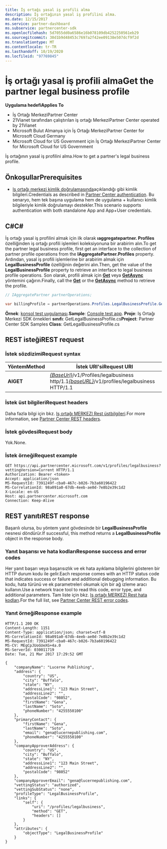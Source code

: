 ```yaml
---
title: İş ortağı yasal iş profili alma
description: İş ortağının yasal iş profilini alma.
ms.date: 12/15/2017
ms.service: partner-dashboard
ms.subservice: partnercenter-sdk
ms.openlocfilehash: 5d7055dd0a6586e16b078109db4252250561eb29
ms.sourcegitcommit: 30d1b9d48453c7697a2f42ee09138e507dcf9f2d
ms.translationtype: MT
ms.contentlocale: tr-TR
ms.lasthandoff: 10/19/2020
ms.locfileid: "97769845"
---
```

# <a name="get-the-partner-legal-business-profile"></a><span data-ttu-id="5a6e0-103">İş ortağı yasal iş profili alma</span><span class="sxs-lookup"><span data-stu-id="5a6e0-103">Get the partner legal business profile</span></span>

<span data-ttu-id="5a6e0-104">**Uygulama hedefi**</span><span class="sxs-lookup"><span data-stu-id="5a6e0-104">**Applies To**</span></span>

- <span data-ttu-id="5a6e0-105">İş Ortağı Merkezi</span><span class="sxs-lookup"><span data-stu-id="5a6e0-105">Partner Center</span></span>
- <span data-ttu-id="5a6e0-106">21Vianet tarafından çalıştırılan iş ortağı Merkezi</span><span class="sxs-lookup"><span data-stu-id="5a6e0-106">Partner Center operated by 21Vianet</span></span>
- <span data-ttu-id="5a6e0-107">Microsoft Bulut Almanya için İş Ortağı Merkezi</span><span class="sxs-lookup"><span data-stu-id="5a6e0-107">Partner Center for Microsoft Cloud Germany</span></span>
- <span data-ttu-id="5a6e0-108">Microsoft Cloud for US Government için İş Ortağı Merkezi</span><span class="sxs-lookup"><span data-stu-id="5a6e0-108">Partner Center for Microsoft Cloud for US Government</span></span>

<span data-ttu-id="5a6e0-109">İş ortağının yasal iş profilini alma.</span><span class="sxs-lookup"><span data-stu-id="5a6e0-109">How to get a partner's legal business profile.</span></span>

## <a name="prerequisites"></a><span data-ttu-id="5a6e0-110">Önkoşullar</span><span class="sxs-lookup"><span data-stu-id="5a6e0-110">Prerequisites</span></span>

- <span data-ttu-id="5a6e0-111">[Iş ortağı merkezi kimlik doğrulamasında](partner-center-authentication.md)açıklandığı gibi kimlik bilgileri.</span><span class="sxs-lookup"><span data-stu-id="5a6e0-111">Credentials as described in [Partner Center authentication](partner-center-authentication.md).</span></span> <span data-ttu-id="5a6e0-112">Bu senaryo, hem tek başına uygulama hem de uygulama + kullanıcı kimlik bilgileriyle kimlik doğrulamayı destekler.</span><span class="sxs-lookup"><span data-stu-id="5a6e0-112">This scenario supports authentication with both standalone App and App+User credentials.</span></span>

## <a name="c"></a><span data-ttu-id="5a6e0-113">C\#</span><span class="sxs-lookup"><span data-stu-id="5a6e0-113">C\#</span></span>

<span data-ttu-id="5a6e0-114">İş ortağı yasal iş profilini almak için ilk olarak **ıaggregatepartner. Profiles** özelliğinden iş ortağı profili işlemleri koleksiyonuna bir arabirim alın.</span><span class="sxs-lookup"><span data-stu-id="5a6e0-114">To get the partner legal business profile, first get an interface to the collection of partner profile operations from the **IAggregatePartner.Profiles** property.</span></span> <span data-ttu-id="5a6e0-115">Ardından, yasal iş profili işlemlerine bir arabirim almak için **LegalBusinessProfile** özelliğinin değerini alın.</span><span class="sxs-lookup"><span data-stu-id="5a6e0-115">Then, get the value of the **LegalBusinessProfile** property to retrieve an interface to legal business profile operations.</span></span> <span data-ttu-id="5a6e0-116">Son olarak, profili almak için [**Get**](/dotnet/api/microsoft.store.partnercenter.profiles.ilegalbusinessprofile.get) veya [**GetAsync**](/dotnet/api/microsoft.store.partnercenter.profiles.ilegalbusinessprofile.getasync) yöntemini çağırın.</span><span class="sxs-lookup"><span data-stu-id="5a6e0-116">Finally, call the [**Get**](/dotnet/api/microsoft.store.partnercenter.profiles.ilegalbusinessprofile.get) or the [**GetAsync**](/dotnet/api/microsoft.store.partnercenter.profiles.ilegalbusinessprofile.getasync) method to retrieve the profile.</span></span>

``` csharp
// IAggregatePartner partnerOperations;

var billingProfile = partnerOperations.Profiles.LegalBusinessProfile.Get();
```

<span data-ttu-id="5a6e0-117">**Örnek**: [konsol test uygulaması](console-test-app.md).</span><span class="sxs-lookup"><span data-stu-id="5a6e0-117">**Sample**: [Console test app](console-test-app.md).</span></span> <span data-ttu-id="5a6e0-118">**Proje**: Iş Ortağı Merkezi SDK örnekleri **sınıfı**: GetLegalBusinessProfile.cs</span><span class="sxs-lookup"><span data-stu-id="5a6e0-118">**Project**: Partner Center SDK Samples **Class**: GetLegalBusinessProfile.cs</span></span>

## <a name="rest-request"></a><span data-ttu-id="5a6e0-119">REST isteği</span><span class="sxs-lookup"><span data-stu-id="5a6e0-119">REST request</span></span>

### <a name="request-syntax"></a><span data-ttu-id="5a6e0-120">İstek sözdizimi</span><span class="sxs-lookup"><span data-stu-id="5a6e0-120">Request syntax</span></span>

| <span data-ttu-id="5a6e0-121">Yöntem</span><span class="sxs-lookup"><span data-stu-id="5a6e0-121">Method</span></span>  | <span data-ttu-id="5a6e0-122">İstek URI'si</span><span class="sxs-lookup"><span data-stu-id="5a6e0-122">Request URI</span></span>                                                                    |
|---------|--------------------------------------------------------------------------------|
| <span data-ttu-id="5a6e0-123">**Al**</span><span class="sxs-lookup"><span data-stu-id="5a6e0-123">**GET**</span></span> | <span data-ttu-id="5a6e0-124">[*{BaseUrl}*](partner-center-rest-urls.md)/v1/Profiles/legalbusiness http/1.1</span><span class="sxs-lookup"><span data-stu-id="5a6e0-124">[*{baseURL}*](partner-center-rest-urls.md)/v1/profiles/legalbusiness HTTP/1.1</span></span> |

### <a name="request-headers"></a><span data-ttu-id="5a6e0-125">İstek üst bilgileri</span><span class="sxs-lookup"><span data-stu-id="5a6e0-125">Request headers</span></span>

<span data-ttu-id="5a6e0-126">Daha fazla bilgi için bkz. [Iş ortağı MERKEZI Rest üstbilgileri](headers.md).</span><span class="sxs-lookup"><span data-stu-id="5a6e0-126">For more information, see [Partner Center REST headers](headers.md).</span></span>

### <a name="request-body"></a><span data-ttu-id="5a6e0-127">İstek gövdesi</span><span class="sxs-lookup"><span data-stu-id="5a6e0-127">Request body</span></span>

<span data-ttu-id="5a6e0-128">Yok.</span><span class="sxs-lookup"><span data-stu-id="5a6e0-128">None.</span></span>

### <a name="request-example"></a><span data-ttu-id="5a6e0-129">İstek örneği</span><span class="sxs-lookup"><span data-stu-id="5a6e0-129">Request example</span></span>

```http
GET https://api.partnercenter.microsoft.com/v1/profiles/legalbusiness?vettingVersion=Current HTTP/1.1
Authorization: Bearer <token>
Accept: application/json
MS-RequestId: 7391249f-cba0-467c-b026-7b3a60196422
MS-CorrelationId: 98a091a0-67db-4eeb-ae0d-7e8b2e39c1d2
X-Locale: en-US
Host: api.partnercenter.microsoft.com
Connection: Keep-Alive
```

## <a name="rest-response"></a><span data-ttu-id="5a6e0-130">REST yanıtı</span><span class="sxs-lookup"><span data-stu-id="5a6e0-130">REST response</span></span>

<span data-ttu-id="5a6e0-131">Başarılı olursa, bu yöntem yanıt gövdesinde bir **LegalBusinessProfile** nesnesi döndürür.</span><span class="sxs-lookup"><span data-stu-id="5a6e0-131">If successful, this method returns a **LegalBusinessProfile** object in the response body.</span></span>

### <a name="response-success-and-error-codes"></a><span data-ttu-id="5a6e0-132">Yanıt başarısı ve hata kodları</span><span class="sxs-lookup"><span data-stu-id="5a6e0-132">Response success and error codes</span></span>

<span data-ttu-id="5a6e0-133">Her yanıt başarı veya başarısızlık ve ek hata ayıklama bilgilerini gösteren bir HTTP durum kodu ile gelir.</span><span class="sxs-lookup"><span data-stu-id="5a6e0-133">Each response comes with an HTTP status code that indicates success or failure and additional debugging information.</span></span> <span data-ttu-id="5a6e0-134">Bu kodu, hata türünü ve ek parametreleri okumak için bir ağ izleme aracı kullanın.</span><span class="sxs-lookup"><span data-stu-id="5a6e0-134">Use a network trace tool to read this code, error type, and additional parameters.</span></span> <span data-ttu-id="5a6e0-135">Tam liste için bkz. [Iş ortağı MERKEZI Rest hata kodları](error-codes.md).</span><span class="sxs-lookup"><span data-stu-id="5a6e0-135">For the full list, see [Partner Center REST error codes](error-codes.md).</span></span>

### <a name="response-example"></a><span data-ttu-id="5a6e0-136">Yanıt örneği</span><span class="sxs-lookup"><span data-stu-id="5a6e0-136">Response example</span></span>

```http
HTTP/1.1 200 OK
Content-Length: 1151
Content-Type: application/json; charset=utf-8
MS-CorrelationId: 98a091a0-67db-4eeb-ae0d-7e8b2e39c1d2
MS-RequestId: 7391249f-cba0-467c-b026-7b3a60196422
MS-CV: MEgCpJUoGUeXG+4a.0
MS-ServerId: 030011719
Date: Tue, 21 Mar 2017 17:29:52 GMT

{
    "companyName": "Lucerne Publishing",
    "address": {
        "country": "US",
        "city": "Buffalo",
        "state": "NY",
        "addressLine1": "123 Main Street",
        "addressLine2": "",
        "postalCode": "98052",
        "firstName": "Gena",
        "lastName": "Soto",
        "phoneNumber": "4255550100"
    },
    "primaryContact": {
        "firstName": "Gena",
        "lastName": "Soto",
        "email": "gena@lucernepublishing.com",
        "phoneNumber": "4255550100"
    },
    "companyApproverAddress": {
        "country": "US",
        "city": "Buffalo",
        "state": "NY",
        "addressLine1": "123 Main Street",
        "addressLine2": "",
        "postalCode": "98052"
    },
    "companyApproverEmail": "gena@lucernepublishing.com",
    "vettingStatus": "authorized",
    "vettingSubStatus": "none",
    "profileType": "LegalBusinessProfile",
    "links": {
        "self": {
            "uri": "/profiles/legalbusiness",
            "method": "GET",
            "headers": []
        }
    },
    "attributes": {
        "objectType": "LegalBusinessProfile"
    }
}
```
